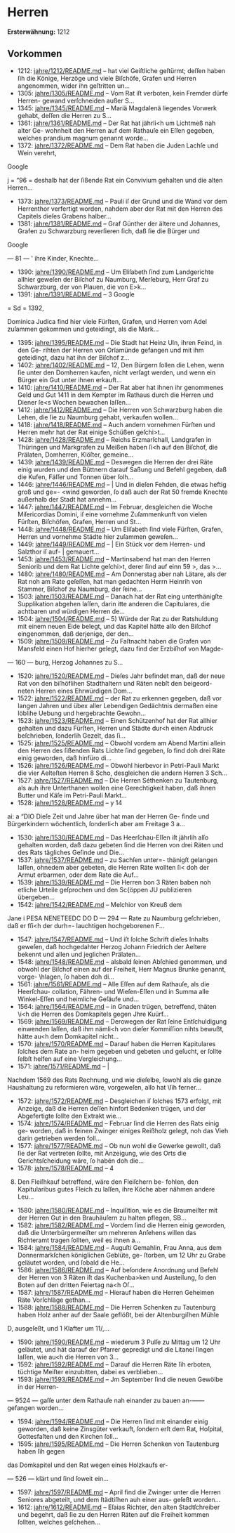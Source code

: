 # Herren

**Ersterwähnung:** 1212

## Vorkommen
- 1212: [jahre/1212/README.md](../jahre/1212/README.md) – hat viel Geiſtliche geſtürmt; deſſen
haben ſih die Könige, Herzöge und viele Biſchöfe, Grafen
und Herren angenommen, wider ihn geſtritten un...
- 1305: [jahre/1305/README.md](../jahre/1305/README.md) – Vom Rat iſt verboten, kein Fremder dürfe Herren-
gewand verſchneiden außer S...
- 1345: [jahre/1345/README.md](../jahre/1345/README.md) – Mariä Magdalenä
liegendes Vorwerk gehabt, deſſen die Herren zu S...
- 1361: [jahre/1361/README.md](../jahre/1361/README.md) – Der Rat hat jährli<h um Lichtmeß nah alter Ge-
wohnheit den Herren auf dem Rathauſe ein Eſſen gegeben,
welches prandium magnum genannt worde...
- 1372: [jahre/1372/README.md](../jahre/1372/README.md) – Dem Rat haben die Juden Lachſe und Wein verehrt,

Google


j
= “96 =
deshalb hat der ſißende Rat ein Convivium gehalten und
die alten Herren...
- 1373: [jahre/1373/README.md](../jahre/1373/README.md) – Pauli iſ der Grund und die Wand
vor dem Herrenthor verfertigt worden, nahdem aber der
Rat mit den Herren des Capitels dieſes Grabens halber...
- 1381: [jahre/1381/README.md](../jahre/1381/README.md) – Graf Günther der ältere und Johannes, Grafen zu
Schwarzburg reverſieren ſich, daß ſie die Bürger und

Google


— 81 — '
ihre Kinder, Knechte...
- 1390: [jahre/1390/README.md](../jahre/1390/README.md) – Um Eliſabeth ſind zum Landgerichte allhier geweſen
der Biſchof zu Naumburg, Merſeburg, Herr Graf zu
Schwarzburg, der von Plauen, die von E>k...
- 1391: [jahre/1391/README.md](../jahre/1391/README.md) – 3
Google


= Sd =
1392,

Dominica Judica find hier viele Fürſten, Grafen,
und Herren vom Adel zuſammen gekommen und geteidingt,
als die Mark...
- 1395: [jahre/1395/README.md](../jahre/1395/README.md) – Die Stadt hat Heinz Uln, ihren Feind, in den Ge-
rihten der Herren von Orlamünde gefangen und mit ihm
geteidingt, dazu hat ihn der Biſchof z...
- 1402: [jahre/1402/README.md](../jahre/1402/README.md) – 12, Den Bürgern ſollen die Lehen, wenn ſie unter
den Domherren kaufen, nicht verſagt werden, und wenn ein
Bürger ein Gut unter ihnen erkauft...
- 1410: [jahre/1410/README.md](../jahre/1410/README.md) – Der Rat aber hat ihnen ihr genommenes
Geld und Gut 1411 in dem Kempter im Rathaus durch
die Herren und Diener ſe<s Wochen bewachen laſſen...
- 1412: [jahre/1412/README.md](../jahre/1412/README.md) – Die Herren von Schwarzburg haben die Lehen, die
ſie zu Naumburg gehabt, verkaufen wollen...
- 1418: [jahre/1418/README.md](../jahre/1418/README.md) – Auch andern vornehmen Fürſten und Herren
mehr hat der Rat einige Schüßen geſchi>t...
- 1428: [jahre/1428/README.md](../jahre/1428/README.md) – Reichs Erzmarſchall, Landgrafen
in Thüringen und Markgrafen zu Meißen haben ſi<h auf
den Biſchof, die Prälaten, Domherren, Klöſter, gemeine...
- 1439: [jahre/1439/README.md](../jahre/1439/README.md) – Deswegen die Herren der
drei Räte einig wurden und den Büttnern darauf Saßung
und Befehl gegeben, daß die Kufen, Fäſſer und Tonnen
über ſolh...
- 1446: [jahre/1446/README.md](../jahre/1446/README.md) – |
Und in dieſen Fehden, die etwas heftig groß und ge=-
\<wind geworden, ſo daß auch der Rat 50 fremde Knechte
außerhalb der Stadt hat annehm...
- 1447: [jahre/1447/README.md](../jahre/1447/README.md) – Im Februar, desgleichen die Woche  Miſericordias
Domini, iſ eine vornehme Zuſammenkunft von vielen
Fürſten, Biſchöfen, Grafen, Herren und St...
- 1448: [jahre/1448/README.md](../jahre/1448/README.md) – Um Eliſabeth ſind viele Fürſten, Grafen, Herren und
vornehme Städte hier zuſammen geweſen...
- 1449: [jahre/1449/README.md](../jahre/1449/README.md) – |
Ein Stück vor dem Herren- und Salzthor iſ auf- |
gemauert...
- 1453: [jahre/1453/README.md](../jahre/1453/README.md) – Martinsabend hat man den Herren Seniorib
und dem Rat Lichte geſchi>t, derer ſind auf einn
59 >, das >...
- 1480: [jahre/1480/README.md](../jahre/1480/README.md) – Am Donnerstag aber nah Lätare, als der Rat noh
am Rate geſeſſen, hat man gedachten Herrn Heinrih von
Stammer, Biſchof zu Naumburg, der ſeine...
- 1503: [jahre/1503/README.md](../jahre/1503/README.md) – Danach
hat der Rat eing unterthänigſte Supplikation abgehen
laſſen, darin itte anderen die Capitulares, die achtbaren
und würdigen Herren de...
- 1504: [jahre/1504/README.md](../jahre/1504/README.md) – 5) Würde der Rat zu der Ratshuldung mit einem
neuen Eide belegt, und das Kapitel hätte alſo den Biſchof
eingenommen, daß derjenige, der den...
- 1509: [jahre/1509/README.md](../jahre/1509/README.md) – Zu Faſtnacht haben die Grafen von Mansfeld einen
Hof hierher gelegt, dazu find der Erzbiſhof von Magde-


— 160 —
burg, Herzog Johannes zu S...
- 1520: [jahre/1520/README.md](../jahre/1520/README.md) – Dieſes Jahr befindet man, daß der neue Rat von den
biſhöflihen Stadthaltern und Räten nebſt den beigeord-
neten Herren eines Ehrwürdigen Dom...
- 1522: [jahre/1522/README.md](../jahre/1522/README.md) – der Rat zu erkennen gegeben, daß vor langen
Jahren und übex aller Lebendigen Gedächtnis dermaßen
eine löblihe Uebung und hergebrachte Gewohn...
- 1523: [jahre/1523/README.md](../jahre/1523/README.md) – Einen Schützenhof hat der Rat allhier gehalten und
dazu Fürſten, Herren und Städte dur<h einen Abdruck
beſchrieben, ſonderlih Gezelt, das ſi...
- 1525: [jahre/1525/README.md](../jahre/1525/README.md) – Obwohl vordem am Abend Martini allein den Herren
des ſißenden Rats Lichte ſind gegeben, ſo find doh drei
Räte einig geworden, daß hinfüro di...
- 1526: [jahre/1526/README.md](../jahre/1526/README.md) – Obwohl hierbevor in Petri-Pauli Markt die vier
Aelteſten Herren 8 Scho, desgleichen die andern Herren
3 Sch...
- 1527: [jahre/1527/README.md](../jahre/1527/README.md) – Die Herren Séthenken zu Tautenburg, als auh ihre
Unterthanen wollen eine Gerechtigkeit haben, daß ihnen
Butter und Käſe im Petri-Pauli Markt...
- 1528: [jahre/1528/README.md](../jahre/1528/README.md) – y 14


ai:
a “DIO
Dieſe Zeit und Jahre über hat man der Herren Ge-
finde und Bürgerkindern wöchentlich, ſonderli<h aber am
Freitage 3 a...
- 1530: [jahre/1530/README.md](../jahre/1530/README.md) – Das Heerſchau-Eſſen iſt jährlih alſo gehalten worden,
daß dazu gebeten ſind die Herren von drei Räten und
des Rats tägliches Geſinde und Die...
- 1537: [jahre/1537/README.md](../jahre/1537/README.md) – zu Sachſen unter=-
thänigſt gelangen laſſen, ohnedem aber gebeten, die Herren
Räte wollten ſi< doh der Armut erbarmen, oder dem
Rate die Auf...
- 1539: [jahre/1539/README.md](../jahre/1539/README.md) – Die Herren bon 3 Räten baben noh etliche Urteile
geſprochen und den Sc{öppen JU publizieren übergeben...
- 1542: [jahre/1542/README.md](../jahre/1542/README.md) – Melchior von Kreuß dem


Jane i PESA NENETEEDC DO D
— 294 —
Rate zu Naumburg geſchrieben, daß er fſi<h der durh=-
lauchtigen hochgeborenen F...
- 1547: [jahre/1547/README.md](../jahre/1547/README.md) – Und iſt ſolche Schrift
dieſes Inhalts geweſen, daß hochgedahter Herzog Johann
Friedrich der Aeltere bekennt und allen und jeglichen
Prälaten...
- 1548: [jahre/1548/README.md](../jahre/1548/README.md) – alsbald
ſeinen Abſchied genommen, und obwohl der Biſchof einen
auf der Freiheit, Herr Magnus Brunke genannt, vorge-
\hlagen, ſo haben doh di...
- 1561: [jahre/1561/README.md](../jahre/1561/README.md) – Alle Eſſen auf dem Rathauſe, als die Heerſchau-
collation, Fähren- und Wieſen-Eſſen und in Summa alle
Winkel-Eſſen und heimliche Geſäufe und...
- 1564: [jahre/1564/README.md](../jahre/1564/README.md) – in Gnaden trügen, betreffend, thäten \i<h
die Herren des Domkapitels gegen Jhre Kuürf...
- 1569: [jahre/1569/README.md](../jahre/1569/README.md) – Derowegen der Rat ſeine Entſchuldigung einwenden laſſen,
daß ihm nämli<h von dieſer Kommiſſion nihts bewußt,
hätte au<h dem Domkapitel nicht...
- 1570: [jahre/1570/README.md](../jahre/1570/README.md) – Darauf haben die Herren Kapitulares ſolches dem Rate an-
heim gegeben und gebeten und geſucht, er ſollte ſelbſt helfen
auf eine Vergleichung...
- 1571: [jahre/1571/README.md](../jahre/1571/README.md) – |

Nachdem 1569 des Rats Rechnung, und wie dieſelbe,
ſowohl als die ganze Haushaltung zu reformieren wäre,
vorgeweſen, alſo hat \ſih ferner...
- 1572: [jahre/1572/README.md](../jahre/1572/README.md) – Desgleichen iſ ſolches
1573 erfolgt, mit Anzeige, daß die Herren deſſen hinfort
Bedenken trügen, und der Abgefertigte ſollte den Extrakt
wie...
- 1574: [jahre/1574/README.md](../jahre/1574/README.md) – Februar ſind die Herren des Rats einig ge-
worden, daß in feinen Zwinger einiges Reißholz gelegt,
noh das Vieh darin getrieben werden foll...
- 1577: [jahre/1577/README.md](../jahre/1577/README.md) – Ob
nun wohl die Gewerke gewollt, daß ſie der Rat vertreten
ſollte, mit Anzeigung, wie des Orts die Gerichtsſcheidung
wäre, ſo habén doh die...
- 1578: [jahre/1578/README.md](../jahre/1578/README.md) – 4

8) Den Fleiſhkauf betreffend, wäre den Fleiſchern be-
fohlen, den Kapitularibus gutes Fleich zu laſſen, ihre Köche
aber nähmen andere Leu...
- 1580: [jahre/1580/README.md](../jahre/1580/README.md) – Inquiſition, wie es die Braumeiſter mit der Herren
Gut in den Brauhäuſern zu halten pflegen, SB...
- 1582: [jahre/1582/README.md](../jahre/1582/README.md) – Vordem ſind die Herren einig geworden, daß die
Unterbürgermeiſter um mehreren Anſehens willen das
Richteramt tragen ſollten, weil es ihnen a...
- 1584: [jahre/1584/README.md](../jahre/1584/README.md) – Auguſti Gemahlin, Frau
Anna, aus dem Donnermarkſchen königlichen Geblüte, ge-
ſtorben, um 12 Uhr zu Grabe geläutet worden, und ſobald
die He...
- 1586: [jahre/1586/README.md](../jahre/1586/README.md) – Auf beſondere Anordnung und Befehl der Herren von
3 Räten iſt das Kuchenba>ken und Austeilung, ſo den
Boten auf den dritten Feiertag na<h Oſ...
- 1587: [jahre/1587/README.md](../jahre/1587/README.md) – Hierauf haben die Herren Geheimen Räte Vorſchläge
gethan...
- 1588: [jahre/1588/README.md](../jahre/1588/README.md) – Die Herren Schenken zu Tautenburg haben Holz anher
auf der Saale geflößt, bei der Altenburgiſhen Mühle

D, ausgeſeßt, und 1 Klafter um 11/,...
- 1590: [jahre/1590/README.md](../jahre/1590/README.md) – wiederum 3 Pulſe zu Mittag um 12 Uhr
geläutet, und hát darauf der Pfarrer gepredigt und die
Litanei ſingen laſſen, wie au<h die Herren von 3...
- 1592: [jahre/1592/README.md](../jahre/1592/README.md) – Darauf die
Herren Räte ſih erboten, tüchtige Meiſter einzubitten,
dabei es verblieben...
- 1593: [jahre/1593/README.md](../jahre/1593/README.md) – Jm September ſind die neuen Gewölbe in der Herren-


— 9524 —
gaſſe unter dem Rathauſe nah einander zu bauen an-——
gefangen worden...
- 1594: [jahre/1594/README.md](../jahre/1594/README.md) – Die Herren ſind mit einander einig geworden, daß
keine Zinsgüter verkauft, ſondern erſt dem Rat, Hoſpital,
Gottesfaſten und den Kirchen ſoll...
- 1595: [jahre/1595/README.md](../jahre/1595/README.md) – Die Herren Schenken von Tautenburg haben ſih gegen

das Domkapitel und den Rat wegen eines Holzkaufs er-


— 526 —
klärt und ſind ſoweit ein...
- 1597: [jahre/1597/README.md](../jahre/1597/README.md) – April find die Zwinger unter die Herren
Seniores abgeteilt, und dem ſtädtiſhen auh einer aus-
geſeßt worden...
- 1612: [jahre/1612/README.md](../jahre/1612/README.md) – Eſaias Richter, den alten
Stadtſchreiber und begehrt, daß ſie zu den Herren Räten
auf die Freiheit kommen ſollten, welches geſchehen...
